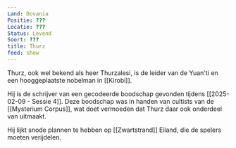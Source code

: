 ```yaml
---
Land: Dovania
Positie: ???
Locatie: ???
Status: Levend
Soort: ???
title: Thurz
feed: show
---
```

Thurz, ook wel bekend als heer Thurzalesi, is de leider van de Yuan'ti en een hooggeplaatste nobelman in [[Kirobi]].

Hij is de schrijver van een gecodeerde boodschap gevonden tijdens [[2025-02-09 - Sessie 4]]. Deze boodschap was in handen van cultists van de [[Mysterium Corpus]], wat doet vermoeden dat Thurz daar ook onderdeel van uitmaakt.

Hij lijkt snode plannen te hebben op [[Zwartstrand]] Eiland, die de spelers moeten verijdelen.
